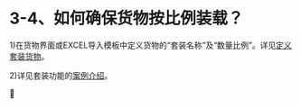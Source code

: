 # 3-4、如何确保货物按比例装载？

1\)在货物界面或EXCEL导入模板中定义货物的“套装名称”及“数量比例”。详见[定义套装货物](https://doc.zhuangxiang.com/work/cheng-tao-zhuang-zai.html)。

2\)详见套装功能的[案例介绍](https://doc.zhuangxiang.com/work/cheng-tao-zhuang-zai.html)。



